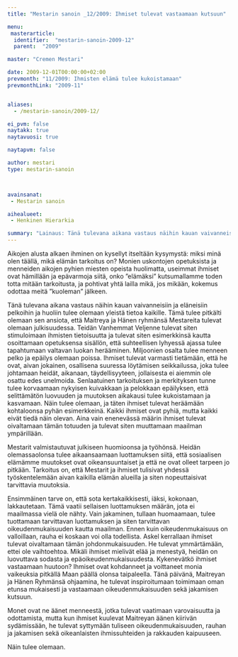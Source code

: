 ```yaml
---
title: "Mestarin sanoin _12/2009: Ihmiset tulevat vastaamaan kutsuun"

menu:
 masterarticle:
  identifier:  "mestarin-sanoin-2009-12"
  parent:  "2009"

master: "Cremen Mestari"

date: 2009-12-01T00:00:00+02:00
prevmonth: "11/2009: Ihmisten elämä tulee kukoistamaan"
prevmonthLink: "2009-11"


aliases:
  - /mestarin-sanoin/2009-12/

ei_pvm: false
naytakk: true
naytavuosi: true

naytapvm: false

author: mestari
type: mestarin-sanoin



avainsanat:
 - Mestarin sanoin

aihealueet:
 - Henkinen Hierarkia

summary: "Lainaus: Tänä tulevana aikana vastaus näihin kauan vaivanneisiin ja eläneisiin pelkoihin ja huoliin tulee olemaan yleistä tietoa kaikille. Tämä tulee pitkälti olemaan sen ansiota, että Maitreya ja Hänen ryhmänsä Mestareita tulevat olemaan julkisuudessa."
---
```

<p>Aikojen alusta alkaen ihminen on kysellyt itseltään kysymystä: miksi minä olen täällä, mikä elämän tarkoitus on? Monien uskontojen opetuksista ja menneiden aikojen pyhien miesten opeista huolimatta, useimmat ihmiset ovat hämillään ja epävarmoja siitä, onko ”elämäksi” kutsumallamme toden totta mitään tarkoitusta, ja pohtivat yhtä lailla mikä, jos mikään, kokemus odottaa meitä ”kuoleman” jälkeen.</p>
<p>Tänä tulevana aikana vastaus näihin kauan vaivanneisiin ja eläneisiin pelkoihin ja huoliin tulee olemaan yleistä tietoa kaikille. Tämä tulee pitkälti olemaan sen ansiota, että Maitreya ja Hänen ryhmänsä Mestareita tulevat olemaan julkisuudessa. Teidän Vanhemmat Veljenne tulevat siten stimuloimaan ihmisten tietoisuutta ja tulevat siten esimerkkinsä kautta osoittamaan opetuksensa sisällön, että suhteellisen lyhyessä ajassa tulee tapahtumaan valtavan luokan herääminen. Miljoonien osalta tulee menneen pelko ja epäilys olemaan poissa. Ihmiset tulevat varmasti tietämään, että he ovat, aivan jokainen, osallisena suuressa löytämisen seikkailussa, joka tulee johtamaan heidät, aikanaan, täydellisyyteen, jollaisesta ei aiemmin ole osattu edes unelmoida. Senlaatuinen tarkoituksen ja merkityksen tunne tulee korvaamaan nykyisen kuivakkaan ja pelokkaan epäilyksen, että selittämätön luovuuden ja muutoksen aikakausi tulee kukoistamaan ja kasvamaan. Näin tulee olemaan, ja täten ihmiset tulevat heräämään kohtaloonsa pyhän esimerkkeinä. Kaikki ihmiset ovat pyhiä, mutta kaikki eivät tiedä näin olevan. Aina vain enenevässä määrin ihmiset tulevat oivaltamaan tämän totuuden ja tulevat siten muuttamaan maailman ympärillään.</p>
<p>Mestarit valmistautuvat julkiseen huomioonsa ja työhönsä. Heidän olemassaolonsa tulee aikaansaamaan luottamuksen siitä, että sosiaalisen elämämme muutokset ovat oikeansuuntaiset ja että ne ovat olleet tarpeen jo pitkään. Tarkoitus on, että Mestarit ja ihmiset tulisivat yhdessä työskentelemään aivan kaikilla elämän alueilla ja siten nopeuttaisivat tarvittavia muutoksia.</p>
<p>Ensimmäinen tarve on, että sota kertakaikkisesti, iäksi, kokonaan, lakkautetaan. Tämä vaatii sellaisen luottamuksen määrän, jota ei maailmassa vielä ole nähty. Vain jakaminen, tullaan huomaamaan, tulee tuottamaan tarvittavan luottamuksen ja siten tarvittavan oikeudenmukaisuuden kautta maailman. Ennen kuin oikeudenmukaisuus on valloillaan, rauha ei koskaan voi olla todellista. Askel kerrallaan ihmiset tulevat oivaltamaan tämän johdonmukaisuuden. He tulevat ymmärtämään, ettei ole vaihtoehtoa. Mikäli ihmiset mielivät elää ja menestyä, heidän on luovuttava sodasta ja epäoikeudenmukaisuudesta. Kykenevätkö ihmiset vastaamaan huutoon? Ihmiset ovat kohdanneet ja voittaneet monia vaikeuksia pitkällä Maan päällä olonsa taipaleella. Tänä päivänä, Maitreyan ja Hänen Ryhmänsä ohjaamina, he tulevat inspiroitumaan toimimaan oman etunsa mukaisesti ja vastaamaan oikeudenmukaisuuden sekä jakamisen kutsuun.</p>
<p>Monet ovat ne äänet menneestä, jotka tulevat vaatimaan varovaisuutta ja odottamista, mutta kun ihmiset kuulevat Maitreyan äänen kiirivän sydämissään, he tulevat syttymään tuliseen oikeudenmukaisuuden, rauhan ja jakamisen sekä oikeanlaisten ihmissuhteiden ja rakkauden kaipuuseen.</p>
<p>Näin tulee olemaan.</p>